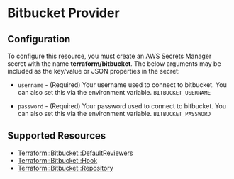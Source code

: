 # Bitbucket Provider

## Configuration

To configure this resource, you must create an AWS Secrets Manager secret with the name **terraform/bitbucket**. The below arguments may be included as the key/value or JSON properties in the secret:

* `username` - (Required) Your username used to connect to bitbucket. You can
  also set this via the environment variable. `BITBUCKET_USERNAME`

* `password` - (Required) Your password used to connect to bitbucket. You can
  also set this via the environment variable. `BITBUCKET_PASSWORD`


## Supported Resources

* [Terraform::Bitbucket::DefaultReviewers](docs/providers/bitbucket/DefaultReviewers.md)
* [Terraform::Bitbucket::Hook](docs/providers/bitbucket/Hook.md)
* [Terraform::Bitbucket::Repository](docs/providers/bitbucket/Repository.md)